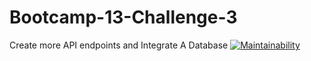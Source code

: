# Bootcamp-13-Challenge-3
Create more API endpoints and  Integrate A Database
[![Maintainability](https://api.codeclimate.com/v1/badges/5dae445ee86a948cea22/maintainability)](https://codeclimate.com/github/VivianDoreen/Bootcamp-13-Challenge-3/maintainability)
